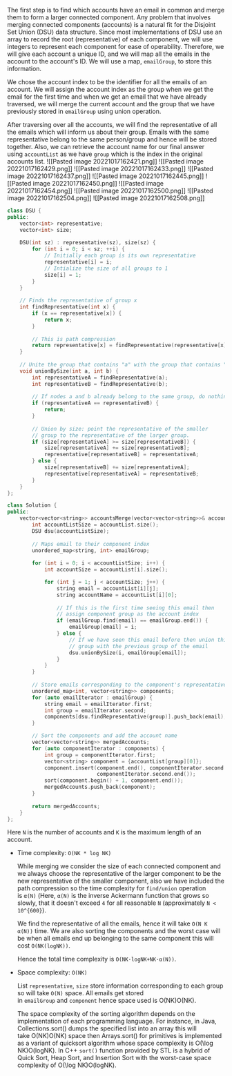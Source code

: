 The first step is to find which accounts have an email in common and merge them to form a larger connected component. Any problem that involves merging connected components (accounts) is a natural fit for the Disjoint Set Union (DSU) data structure. Since most implementations of DSU use an array to record the root (representative) of each component, we will use integers to represent each component for ease of operability. Therefore, we will give each account a unique ID, and we will map all the emails in the account to the account's ID. We will use a map, `emailGroup`, to store this information.

We chose the account index to be the identifier for all the emails of an account. We will assign the account index as the group when we get the email for the first time and when we get an email that we have already traversed, we will merge the current account and the group that we have previously stored in `emailGroup` using union operation.

After traversing over all the accounts, we will find the representative of all the emails which will inform us about their group. Emails with the same representative belong to the same person/group and hence will be stored together. Also, we can retrieve the account name for our final answer using `accountList` as we have `group` which is the index in the original accounts list.
![[Pasted image 20221017162421.png]]
![[Pasted image 20221017162429.png]]
![[Pasted image 20221017162433.png]]
![[Pasted image 20221017162437.png]]
![[Pasted image 20221017162445.png]]
![[Pasted image 20221017162450.png]]
![[Pasted image 20221017162454.png]]
![[Pasted image 20221017162500.png]]
![[Pasted image 20221017162504.png]]
![[Pasted image 20221017162508.png]]
```cpp
class DSU {
public:
    vector<int> representative;
    vector<int> size;
    
    DSU(int sz) : representative(sz), size(sz) {
        for (int i = 0; i < sz; ++i) {
            // Initially each group is its own representative
            representative[i] = i;
            // Intialize the size of all groups to 1
            size[i] = 1;
        }
    }
    
    // Finds the representative of group x
    int findRepresentative(int x) {
        if (x == representative[x]) {
            return x;
        }
        
        // This is path compression
        return representative[x] = findRepresentative(representative[x]);
    }
    
    // Unite the group that contains "a" with the group that contains "b"
    void unionBySize(int a, int b) {
        int representativeA = findRepresentative(a);
        int representativeB = findRepresentative(b);
        
        // If nodes a and b already belong to the same group, do nothing.
        if (representativeA == representativeB) {
            return;
        }
        
        // Union by size: point the representative of the smaller
        // group to the representative of the larger group.
        if (size[representativeA] >= size[representativeB]) {
            size[representativeA] += size[representativeB];
            representative[representativeB] = representativeA;
        } else {
            size[representativeB] += size[representativeA];
            representative[representativeA] = representativeB;
        }
    }
};

class Solution {
public:
    vector<vector<string>> accountsMerge(vector<vector<string>>& accountList) {
        int accountListSize = accountList.size();
        DSU dsu(accountListSize);
        
        // Maps email to their component index
        unordered_map<string, int> emailGroup;
        
        for (int i = 0; i < accountListSize; i++) {
            int accountSize = accountList[i].size();

            for (int j = 1; j < accountSize; j++) {
                string email = accountList[i][j];
                string accountName = accountList[i][0];
                
                // If this is the first time seeing this email then
                // assign component group as the account index
                if (emailGroup.find(email) == emailGroup.end()) {
                    emailGroup[email] = i;
                } else {
                    // If we have seen this email before then union this
                    // group with the previous group of the email
                    dsu.unionBySize(i, emailGroup[email]);
                }
            }
        }
    
        // Store emails corresponding to the component's representative
        unordered_map<int, vector<string>> components;
        for (auto emailIterator : emailGroup) {
            string email = emailIterator.first;
            int group = emailIterator.second;
            components[dsu.findRepresentative(group)].push_back(email);
        }

        // Sort the components and add the account name
        vector<vector<string>> mergedAccounts;
        for (auto componentIterator : components) {
            int group = componentIterator.first;
            vector<string> component = {accountList[group][0]};
            component.insert(component.end(), componentIterator.second.begin(), 
                             componentIterator.second.end());
            sort(component.begin() + 1, component.end());
            mergedAccounts.push_back(component);
        }
        
        return mergedAccounts;
    }
};
```

Here `N` is the number of accounts and `K` is the maximum length of an account.

-   Time complexity: `O(NK * log NK)`
    
    While merging we consider the size of each connected component and we always choose the representative of the larger component to be the new representative of the smaller component, also we have included the path compression so the time complexity for `find/union` operation is `α(N)` (Here, `α(N)` is the inverse Ackermann function that grows so slowly, that it doesn't exceed `4` for all reasonable `N` (approximately `N < 10^{600}`).
    
    We find the representative of all the emails, hence it will take `O(N K α(N))` time. We are also sorting the components and the worst case will be when all emails end up belonging to the same component this will cost `O(NK(logNK))`.
    
    Hence the total time complexity is `O(NK⋅logNK+NK⋅α(N))`.
    
-   Space complexity: `O(NK)`
    
    List `representative`, `size` store information corresponding to each group so will take `O(N)` space. All emails get stored in `emailGroup` and `component` hence space used is O(NK)O(NK).
    
    The space complexity of the sorting algorithm depends on the implementation of each programming language. For instance, in Java, Collections.sort() dumps the specified list into an array this will take O(NK)O(NK) space then Arrays.sort() for primitives is implemented as a variant of quicksort algorithm whose space complexity is O(\log NK)O(logNK). In C++ `sort()` function provided by STL is a hybrid of Quick Sort, Heap Sort, and Insertion Sort with the worst-case space complexity of O(\log NK)O(logNK).